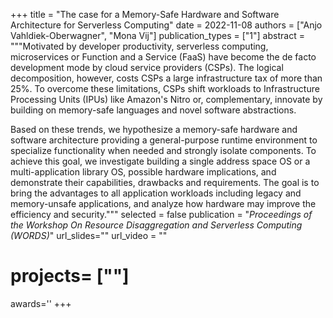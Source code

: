 +++
title = "The case for a Memory-Safe Hardware and Software Architecture for Serverless Computing"
date = 2022-11-08
authors = ["Anjo Vahldiek-Oberwagner", "Mona Vij"]
publication_types = ["1"]
abstract = """Motivated by developer productivity, serverless computing, microservices or
Function and a Service (FaaS) have become the de facto development mode by cloud
service providers (CSPs). The logical decomposition, however, costs CSPs a large
infrastructure tax of more than 25%. To overcome these limitations, CSPs shift workloads to
Infrastructure Processing Units (IPUs) like Amazon's Nitro
or, complementary, innovate by building on memory-safe languages and novel
software abstractions.

Based on these trends, we hypothesize a memory-safe hardware and software
architecture providing a general-purpose runtime environment to specialize
functionality when needed and strongly isolate components. To achieve this goal,
we investigate building a single address space OS or a multi-application library
OS, possible hardware implications, and  demonstrate their capabilities,
drawbacks and requirements. The goal is to bring the advantages to all
application workloads including legacy and memory-unsafe applications, and
analyze how hardware may improve the efficiency and security."""
selected = false
publication = "*Proceedings of the Workshop On Resource Disaggregation and Serverless Computing (WORDS)*"
url_slides=""
url_video = ""
# projects= [""]
awards=''
+++


